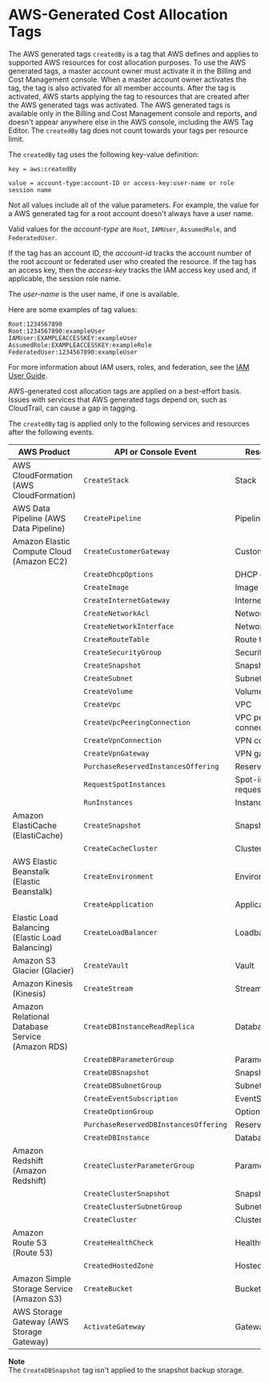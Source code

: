 # AWS\-Generated Cost Allocation Tags<a name="aws-tags"></a>

The AWS generated tags `createdBy` is a tag that AWS defines and applies to supported AWS resources for cost allocation purposes\. To use the AWS generated tags, a master account owner must activate it in the Billing and Cost Management console\. When a master account owner activates the tag, the tag is also activated for all member accounts\. After the tag is activated, AWS starts applying the tag to resources that are created after the AWS generated tags was activated\.  The AWS generated tags is available only in the Billing and Cost Management console and reports, and doesn't appear anywhere else in the AWS console, including the AWS Tag Editor\. The `createdBy` tag does not count towards your tags per resource limit\.

The `createdBy` tag uses the following key\-value definition:

```
key = aws:createdBy
```

```
value = account-type:account-ID or access-key:user-name or role session name
```

Not all values include all of the value parameters\. For example, the value for a AWS generated tag for a root account doesn't always have a user name\.

Valid values for the *account\-type* are `Root`, `IAMUser`, `AssumedRole`, and `FederatedUser`\.

If the tag has an account ID, the *account\-id* tracks the account number of the root account or federated user who created the resource\. If the tag has an access key, then the *access\-key* tracks the IAM access key used and, if applicable, the session role name\.

The *user\-name* is the user name, if one is available\.

Here are some examples of tag values:

```
Root:1234567890
Root:1234567890:exampleUser
IAMUser:EXAMPLEACCESSKEY:exampleUser
AssumedRole:EXAMPLEACCESSKEY:exampleRole
FederatedUser:1234567890:exampleUser
```

For more information about IAM users, roles, and federation, see the [IAM User Guide](https://docs.aws.amazon.com/IAM/latest/UserGuide/)\.

AWS\-generated cost allocation tags are applied on a best\-effort basis\. Issues with services that AWS generated tags depend on, such as CloudTrail, can cause a gap in tagging\. 

The `createdBy` tag is applied only to the following services and resources after the following events\.


| AWS Product | API or Console Event | Resource Type | 
| --- | --- | --- | 
| AWS CloudFormation \(AWS CloudFormation\) |  `CreateStack`  |  Stack  | 
| AWS Data Pipeline \(AWS Data Pipeline\) |  `CreatePipeline`  |  Pipeline  | 
| Amazon Elastic Compute Cloud \(Amazon EC2\) |  `CreateCustomerGateway`  |  Customer gateway  | 
|   |  `CreateDhcpOptions`  |  DHCP options  | 
|   |  `CreateImage`  |  Image  | 
|   |  `CreateInternetGateway`  |  Internet gateway  | 
|   |  `CreateNetworkAcl`  |  Network ACL  | 
|   |  `CreateNetworkInterface`  |  Network interface  | 
|   |  `CreateRouteTable`  |  Route table  | 
|   |  `CreateSecurityGroup`  |  Security group  | 
|   |  `CreateSnapshot`  |  Snapshot  | 
|   |  `CreateSubnet`  |  Subnet  | 
|   |  `CreateVolume`  |  Volume  | 
|   |  `CreateVpc`  |  VPC  | 
|   |  `CreateVpcPeeringConnection`  |  VPC peering connection  | 
|   |  `CreateVpnConnection`  |  VPN connection  | 
|   |  `CreateVpnGateway`  |  VPN gateway  | 
|   |  `PurchaseReservedInstancesOffering`  |  Reserved\-instance  | 
|   |  `RequestSpotInstances`  |  Spot\-instance\-request  | 
|   |  `RunInstances`  |  Instance  | 
| Amazon ElastiCache \(ElastiCache\) |  `CreateSnapshot`  |  Snapshot  | 
|   |  `CreateCacheCluster`  |  Cluster  | 
| AWS Elastic Beanstalk \(Elastic Beanstalk\) |  `CreateEnvironment`  |  Environment  | 
|   |  `CreateApplication`  |  Application  | 
| Elastic Load Balancing \(Elastic Load Balancing\) |  `CreateLoadBalancer`  |  Loadbalancer  | 
| Amazon S3 Glacier \(Glacier\) |  `CreateVault`  |  Vault  | 
| Amazon Kinesis \(Kinesis\) |  `CreateStream`  |  Stream  | 
| Amazon Relational Database Service \(Amazon RDS\) |  `CreateDBInstanceReadReplica`  |  Database  | 
|   |  `CreateDBParameterGroup`  |  ParameterGroup  | 
|   |  `CreateDBSnapshot`  |  Snapshot  | 
|   |  `CreateDBSubnetGroup`  |  SubnetGroup  | 
|   |  `CreateEventSubscription`  |  EventSubscription  | 
|   |  `CreateOptionGroup`  |  OptionGroup  | 
|   |  `PurchaseReservedDBInstancesOffering`  |  ReservedDBInstance  | 
|   |  `CreateDBInstance`  |  Database  | 
| Amazon Redshift \(Amazon Redshift\) |  `CreateClusterParameterGroup`  |  ParameterGroup  | 
|   |  `CreateClusterSnapshot`  |  Snapshot  | 
|   |  `CreateClusterSubnetGroup`  |  SubnetGroup  | 
|   |  `CreateCluster`  |  Cluster  | 
| Amazon Route 53 \(Route 53\) |  `CreateHealthCheck`  |  HealthCheck  | 
|   |  `CreatedHostedZone`  |  HostedZone  | 
| Amazon Simple Storage Service \(Amazon S3\) |  `CreateBucket`  |  Bucket  | 
| AWS Storage Gateway \(AWS Storage Gateway\) |  `ActivateGateway`  |  Gateway  | 

**Note**  
The `CreateDBSnapshot` tag isn't applied to the snapshot backup storage\.